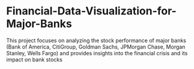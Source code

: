 # Financial-Data-Visualization-for-Major-Banks
This project focuses on analyzing the stock  performance of major banks (Bank of America, CitiGroup, Goldman Sachs, JPMorgan Chase, Morgan Stanley, Wells Fargo)  and provides insights into the financial crisis and its impact on bank stocks 
